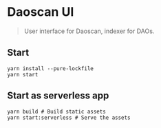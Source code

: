 # Daoscan UI

> User interface for Daoscan, indexer for DAOs.

## Start

```
yarn install --pure-lockfile
yarn start
```

## Start as serverless app

```
yarn build # Build static assets
yarn start:serverless # Serve the assets
```

